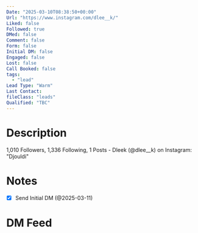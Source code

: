 ```yaml
---
Date: "2025-03-10T08:38:50+00:00"
Url: "https://www.instagram.com/dlee__k/"
Liked: false
Followed: true
DMed: false
Comment: false
Form: false
Initial DM: false
Engaged: false
Lost: false
Call Booked: false
tags:
  - "lead"
Lead Type: "Warm"
Last Contact:
fileClass: "leads"
Qualified: "TBC"
---
```

# Description
1,010 Followers, 1,336 Following, 1 Posts - Dleek (@dlee__k) on Instagram: "Djouldi"
# Notes
- [x] Send Initial DM (@2025-03-11)
# DM Feed